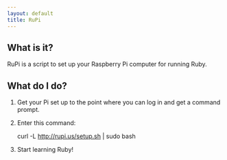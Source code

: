 ```yaml
---
layout: default
title: RuPi
---
```



## What is it?

RuPi is a script to set up your Raspberry Pi computer for running Ruby.

## What do I do?

1. Get your Pi set up to the point where you can log in and get a command prompt.
1. Enter this command:

    curl -L http://rupi.us/setup.sh | sudo bash

1. Start learning Ruby!

